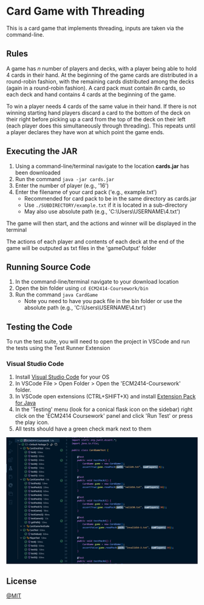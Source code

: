 # Card Game with Threading

This is a card game that implements threading, inputs are taken via the command-line.

## Rules

A game has _n_ number of players and decks, with a player being able to hold 4 cards in their hand. At the beginning of the game cards are distributed in a round-robin fashion, with the remaining cards distributed among the decks (again in a round-robin fashion). A card pack must contain _8n_ cards, so each deck and hand contains 4 cards at the beginning of the game.

To win a player needs 4 cards of the same value in their hand. If there is not winning starting hand players discard a card to the bottom of the deck on their right before picking up a card from the top of the deck on their left (each player does this simultaneously through threading). This repeats until a player declares they have won at which point the game ends.

## Executing the JAR

1.  Using a command-line/terminal navigate to the location __cards.jar__ has been downloaded
2.  Run the command `java -jar cards.jar`
3.  Enter the number of player  (e.g., '16')
4.  Enter the filename of your card pack ('e.g., example.txt')
    - Recommended for card pack to be in the same directory as cards.jar
    - Use `./SUBDIRECTORY/example.txt` if it is located in a sub-directory
    - May also use absolute path (e.g., 'C:\Users\USERNAME\4.txt')

The game will then start, and the actions and winner will be displayed in the terminal

The actions of each player and contents of each deck at the end of the game will be outputed as txt files in the 'gameOutput' folder

## Running Source Code

1. In the command-line/terminal navigate to your download location
2. Open the bin folder using `cd ECM2414-Coursework/bin`
3. Run the command `java CardGame`
   - Note you need to have you pack file in the bin folder or use the absolute path (e.g., 'C:\Users\USERNAME\4.txt')

## Testing the Code

To run the test suite, you will need to open the project in VSCode and run the tests using the Test Runner Extension


### Visual Studio Code

1. Install [Visual Studio Code](https://code.visualstudio.com/download) for your OS
2. In VSCode File > Open Folder > Open the 'ECM2414-Coursework' folder.
3. In VSCode open extensions (CTRL+SHIFT+X) and install  [Extension Pack for Java](https://marketplace.visualstudio.com/items?itemName=vscjava.vscode-java-pack)
4. In the 'Testing' menu (look for a conical flask icon on the sidebar) right click on the 'ECM2414 Coursework' panel and click 'Run Test' or press the play icon.
5. All tests should have a green check mark next to them

![Example](/res/Example.PNG)

## License

[@MIT](https://github.com/backfootdrive/Threading-with-Cards/blob/main/LICENSE.md)
